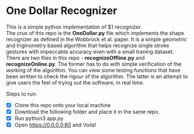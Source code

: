 <h1> One Dollar Recognizer </h1>

This is a simple python implementation of $1 recognizer. <br/>
The crux of this repo is the **OneDollar.py** file which implements the shape recognizer as defined in the Wobbrock et al. paper. It is a simple geometric and triginometry based algorithm that helps recognize single stroke gestures with impeccable accuracy even with a small traning dataset. <br/>
There are two files in this repo - **recognizeOffline.py** and **recognizeOnline.py**. The former has to do with simple verification of the working of the algorithm. You can view some testing functions that have been written to check the rigour of the algorithm. 
The latter is an attempt to give users the feel of trying out the software, in real time. 

Steps to run:
- [x] Clone this repo onto your local machine
- [x] Download the following folder and place it in the same repo.
- [x] Run python3 app.py
- [x] Open https://0.0.0.0:80 and Voila!

